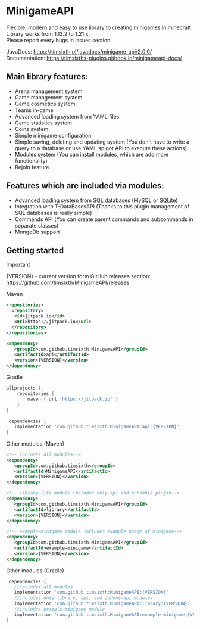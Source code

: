# MinigameAPI
Flexible, modern and easy to use library to creating minigames in minecraft. <br>
Library works from 1.13.2 to 1.21.x.
<br>
Please report every bugs in issues section.<br>

JavaDocs: https://timsixth.pl/javadocs/minigame_api/2.0.0/ <br>
Documentation: https://timsixths-plugins.gitbook.io/minigameapi-docs/

## Main library features:
- Arena management system
- Game management system
- Game cosmetics system
- Teams in-game
- Advanced loading system from YAML files 
- Game statistics system
- Coins system
- Simple minigame configuration
- Simple saving, deleting and updating system (You don't have to write a query to a database or use YAML spigot API to execute these actions)
- Modules system (You can install modules, which are add more functionality)
- Rejoin feature

## Features which are included via modules:
- Advanced loading system from SQL databases (MySQL or SQLite)
- Integration with T-DataBasesAPI (Thanks to this plugin management of SQL databases is really simple) 
- Commands API (You can create parent commands and subcommands in separate classes)
- MongoDb support

## Getting started

> [!IMPORTANT]
> {VERSION} - current version form GitHub releases section:<br>
> https://github.com/timsixth/MinigameAPI/releases

Maven
```xml
<repositories>
  <repository>
   <id>jitpack.io</id>
   <url>https://jitpack.io</url>
  </repository>
</repositories>

<dependency>
   <groupId>com.github.timsixth.MinigameAPI</groupId>
   <artifactId>api</artifactId>
   <version>{VERSION}</version>
</dependency>
```

Gradle
```gradle
allprojects {
	repositories {
		maven { url 'https://jitpack.io' }
	}
}
  
 dependencies {
   implementation 'com.github.timsixth.MinigameAPI:api:{VERSION}' 
}
```

Other modules (Maven)
```xml
<!-- includes all modules-->
<dependency>
   <groupId>com.github.timsixth</groupId>
   <artifactId>MinigameAPI</artifactId>
   <version>{VERSION}</version>
</dependency>

<!-- library-lite module includes only api and runnable plugin-->
<dependency>
   <groupId>com.github.timsixth.MinigameAPI</groupId>
   <artifactId>library</artifactId>
   <version>{VERSION}</version>
</dependency>

<!-- example-minigame module includes example usage of minigame-->
<dependency>
   <groupId>com.github.timsixth.MinigameAPI</groupId>
   <artifactId>example-minigame</artifactId>
   <version>{VERSION}</version>
</dependency>
```

Other modules (Gradle)
```gradle  
 dependencies {
   //includes all modules
   implementation 'com.github.timsixth:MinigameAPI:{VERSION}'
   //includes only library, api, and addons-api modules
   implementation 'com.github.timsixth.MinigameAPI:library:{VERSION}'
   //includes example-minigame module
   implementation 'com.github.timsixth.MinigameAPI:example-minigame:{VERSION}'    
}
```
